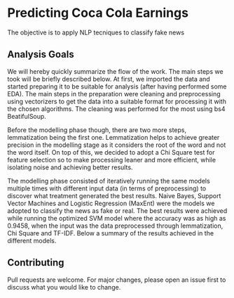 # Predicting Coca Cola Earnings

The objective is to apply NLP tecniques to classify fake news

## Analysis Goals

We will hereby quickly summarize the flow of the work. The main steps we took will be briefly described below. At first, we imported the data and started preparing it to be suitable for analysis (after having performed some EDA). The main steps in the preparation were cleaning and preprocessing using vectorizers to get the data into a suitable format for processing it with the chosen algorithms. The cleaning was performed for the most using bs4 BeatifulSoup.

Before the modelling phase though, there are two more steps, lemmatization being the first one. Lemmatization helps to achieve greater precision in the modelling stage as it considers the root of the word and not the word itself. On top of this, we decided to adopt a Chi Square test for feature selection so to make processing leaner and more efficient, while isolating noise and achieving better results.

The modelling phase consisted of iteratively running the same models multiple times with different input data (in terms of preprocessing) to discover what treatment generated the best results. Naive Bayes, Support Vector Machines and Logistic Regression (MaxEnt) were the models we adopted to classify the news as fake or real. The best results were achieved while running the optimized SVM model where the accuracy was as high as 0.9458, when the input was the data preprocessed through lemmatization, Chi Square and TF-IDF. Below a summary of the results achieved in the different models.

## Contributing
Pull requests are welcome. For major changes, please open an issue first to discuss what you would like to change.

